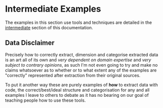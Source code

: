 # Intermediate Examples

The examples in this section use tools and techniques are detailed in the [intermediate](https://mikeadamss.github.io/datachef/intermediate.html) section of this documentation.

## Data Disclaimer

Precisely how to correctly extract, dimension and categorise extracted data is an art all of its own and _very dependent on domain expertise_ and _very subject to contrary opinions_, as such I'm not even going to try and make no claims whatsoever as to whether or to what extent any of the examples are "correctly" represented after extraction from their original sources.

To put it another way these are purely examples of **how** to extract data with code, the correct/best/ideal structure and categorisation for any and all examples I leave to others to debate as it has no bearing on our goal of teaching people how to use these tools.

